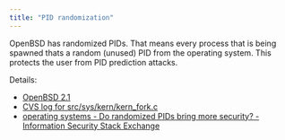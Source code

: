 ```yaml
---
title: "PID randomization"
---
```


OpenBSD has randomized PIDs. That means every process that is being spawned
thats a random (unused) PID from the operating system. This protects the user
from PID prediction attacks.

Details:

* [OpenBSD 2.1](https://www.openbsd.org/21.html)
* [CVS log for src/sys/kern/kern_fork.c](http://cvsweb.openbsd.org/cgi-bin/cvsweb/src/sys/kern/kern_fork.c#rev1.8)
* [operating systems - Do randomized PIDs bring more security? - Information Security Stack Exchange](https://security.stackexchange.com/questions/88692/do-randomized-pids-bring-more-security)
